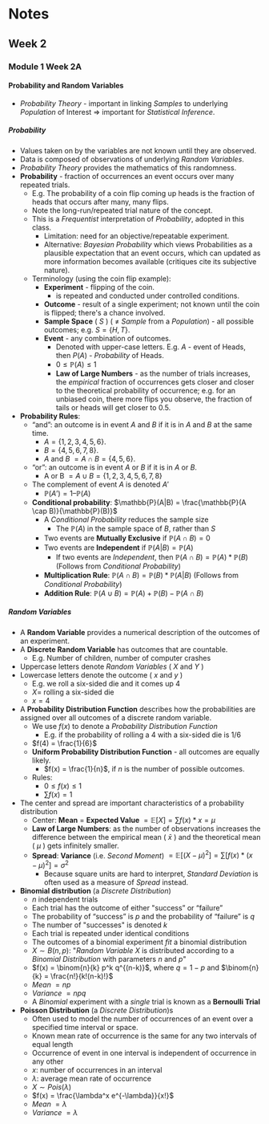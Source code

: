 # Notes
## Week 2
### Module 1 Week 2A
#### Probability and Random Variables
- *Probability Theory* - important in linking *Samples* to underlying 
  *Population* of Interest => important for *Statistical Inference*.  
##### Probability  
- Values taken on by the variables are not known until they are observed. 
- Data is composed of observations of underlying *Random Variables*.
- *Probability Theory* provides the mathematics of this randomness.
- **Probability** - fraction of occurrences an event occurs over many 
  repeated trials. 
  - E.g. The probability of a coin flip coming up heads is the fraction of
    heads that occurs after many, many flips.
  - Note the long-run/repeated trial nature of the concept.
  - This is a *Frequentist* interpretation of *Probability*, adopted in this 
    class. 
    - Limitation: need for an objective/repeatable experiment.
    - Alternative: *Bayesian Probability* which views Probabilities as a 
      plausible expectation that an event occurs, which can updated as more 
      information becomes available (critiques cite its subjective nature).
  - Terminology (using the coin flip example):
    - **Experiment** - flipping of the coin.
      - is repeated and conducted under controlled conditions.
    - **Outcome** - result of a single experiment; not known until the coin 
      is flipped; there's a chance involved.
    - **Sample Space** ( $S$ ) ( $\neq$ *Sample* from a *Population*) - all 
      possible outcomes; e.g. $S = \{H, T\}$.
    - **Event** - any combination of outcomes.
      - Denoted with upper-case letters. E.g. $A$ - event of Heads, then $P(A)$ - *Probability* of Heads.
      - $0 \leq \mathbb{P}(A) \leq 1$
      - **Law of Large Numbers** - as the number of trials increases, the 
        *empirical* fraction of occurrences gets closer and closer to the 
        theoretical probability of occurrence; e.g. for an unbiased coin, 
        there more flips you observe, the fraction of tails or heads will 
        get closer to $0.5$.
- **Probability Rules**:
  - “and”: an outcome is in event $A$ and $B$ if it is in $A$ and $B$ at the 
    same time.
    - $A = \{1, 2, 3, 4, 5, 6\}$.
    - $B = \{4, 5, 6, 7, 8\}$.
    - $A$ and $B$ $= A \cap B = \{4, 5, 6\}$.
  - “or”: an outcome is in event $A$ or $B$ if it is in $A$ or $B$.
    - A or B $= A \cup B = \{1, 2, 3, 4, 5, 6, 7, 8\}$
  - The complement of event $A$ is denoted $A'$
    - $\mathbb{P}(A’) = 1 – \mathbb{P}(A)$
  - **Conditional probability**: $\mathbb{P}(A|B) = \frac{\mathbb{P}(A \cap B)}{\mathbb{P}(B)}$
    - A *Conditional Probability* reduces the sample size
      - The $\mathbb{P}(A)$ in the sample space of $B$, rather than $S$
    - Two events are **Mutually Exclusive** if $\mathbb{P}(A \cap B) = 0$
    - Two events are **Independent** if $\mathbb{P}(A|B) = \mathbb{P}(A)$
      - If two events are *Independent*, then $\mathbb{P}(A \cap B) = \mathbb{P}(A) * \mathbb{P}(B)$ (Follows from *Conditional Probability*)
    - **Multiplication Rule**: $\mathbb{P}(A \cap B) = \mathbb{P}(B) * \mathbb{P}(A | B)$ (Follows from *Conditional Probability*)
    - **Addition Rule**: $\mathbb{P}(A \cup B) = \mathbb{P}(A) + \mathbb{P}(B) - \mathbb{P}(A \cap B)$

##### Random Variables
- A **Random Variable** provides a numerical description of the outcomes
of an experiment.
- A **Discrete Random Variable** has outcomes that are countable.
  - E.g. Number of children, number of computer crashes
- Uppercase letters denote *Random Variables* ( $X$ and $Y$ )
- Lowercase letters denote the outcome ( $x$ and $y$ )
  - E.g. we roll a six-sided die and it comes up 4
  - $X =$ rolling a six-sided die
  - $x = 4$
- A **Probability Distribution Function** describes how the probabilities
  are assigned over all outcomes of a discrete random variable.
  - We use $f(x)$ to denote a *Probability Distribution Function*
    - E.g. if the probability of rolling a 4 with a six-sided die is 1/6
  - $f(4) = \frac{1}{6}$
  - **Uniform Probability Distribution Function** - all outcomes are equally 
    likely.
    - $f(x) = \frac{1}{n}$, if $n$ is the number of possible outcomes.
  - Rules:
    - $0 \leq f(x) \leq 1$
    - $\sum f(x) = 1$
- The center and spread are important characteristics of a probability
  distribution
  - Center: **Mean** $=$ **Expected Value** $=\mathbb{E}[X] = \sum f(x) * x = \mu$ 
  - **Law of Large Numbers**: as the number of observations increases the
    difference between the empirical mean ( $\bar{x}$ ) and the theoretical 
    mean ( $\mu$ ) gets infinitely smaller.
  - **Spread**: **Variance** (i.e. *Second Moment*) $= \mathbb{E}[(X - \mu)^2] = \sum [f(x) * (x - \mu)^2] = \sigma ^ 2$
    - Because square units are hard to interpret, *Standard Deviation* is 
      often used as a measure of *Spread* instead.
- **Binomial distribution** (a *Discrete Distribution*)
  - $n$ independent trials
  - Each trial has the outcome of either "success” or “failure”
  - The probability of “success” is $p$ and the probability of “failure” 
    is $q$
  - The number of "successes" is denoted $k$
  - Each trial is repeated under identical conditions
  - The outcomes of a binomial experiment *fit* a binomial distribution
  - $X \sim B(n, p)$: "*Random Variable* $X$ is distributed according to a 
    *Binomial Distribution* with parameters $n$ and $p$"
  - $f(x) = \binom{n}{k} p^k q^{(n-k)}$, where $q = 1 - p$ and $\binom{n}{k} = \frac{n!}{k!(n-k)!}$
  - *Mean* $= np$
  - *Variance* $= npq$
  - A *Binomial* experiment with a *single* trial is known as a **Bernoulli 
    Trial**
- **Poisson Distribution** (a *Discrete Distribution*)s
  - Often used to model the number of occurrences of an event over a specified time
    interval or space.
  - Known mean rate of occurrence is the same for any two intervals of equal length
  - Occurrence of event in one interval is independent of occurrence in any other
  - $x$: number of occurrences in an interval
  - $\lambda$: average mean rate of occurrence
  - $X \sim Pois(\lambda)$
  - $f(x) = \frac{\lambda^x e^{-\lambda}}{x!}$
  - *Mean* $= \lambda$
  - *Variance* $= \lambda$




